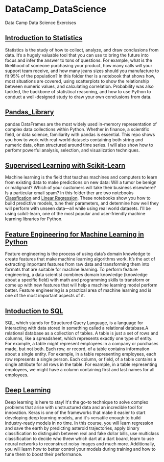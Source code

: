 # DataCamp_DataScience
Data Camp Data Science Exercises 

## [Introduction to Statistics](https://github.com/toyinolape/DataCamp_DataScience/tree/master/Statistics)
Statistics is the study of how to collect, analyze, and draw conclusions from data. It’s a hugely valuable tool that you can use to bring the future into focus and infer the answer to tons of questions. For example, what is the likelihood of someone purchasing your product, how many calls will your support team receive, and how many jeans sizes should you manufacture to fit 95% of the population? In this folder ther is a notebook that shows how, most situations are covered, using scatterplots to show the relationship between numeric values, and calculating correlation. Probability was also tackled, the backbone of statistical reasoning, and how to use Python to conduct a well-designed study to draw your own conclusions from data.

## [Pandas_Library](https://github.com/toyinolape/DataCamp_DataScience/tree/master/Pandas_Library)
pandas DataFrames are the most widely used in-memory representation of complex data collections within Python. Whether in finance, a scientific field, or data science, familiarity with pandas is essential. This repo shows you how to work with real-world datasets containing both string and numeric data, often structured around time series. I will also show how to perfomr powerful analysis, selection, and visualization techniques.


## [Supervised Learning with Scikit-Learn](https://github.com/toyinolape/DataCamp_DataScience/tree/master/Supervised_Learning)
Machine learning is the field that teaches machines and computers to learn from existing data to make predictions on new data: Will a tumor be benign or malignant? Which of your customers will take their business elsewhere? Is a particular email spam? In this folder ther are two notebooks [Classfication](https://github.com/toyinolape/DataCamp_DataScience/blob/master/Supervised_Learning/Classification.ipynb) and [Linear Regression](https://github.com/toyinolape/DataCamp_DataScience/blob/master/Supervised_Learning/Linear_Regression.ipynb).  These notebooks show you how to build predictive models, tune their parameters, and determine how well they will perform with unseen data—all while using real world datasets. I'll be using scikit-learn, one of the most popular and user-friendly machine learning libraries for Python.

## [Feature Engineering for Machine Learning in Python](https://github.com/toyinolape/DataCamp_DataScience/tree/master/Feature_Engineering)
Feature engineering is the process of using data’s domain knowledge to create features that make machine learning algorithms work. It’s the act of extracting important features from raw data and transforming them into formats that are suitable for machine learning. To perform feature engineering, a data scientist combines domain knowledge (knowledge about a specific field) with math and programming skills to transform or come up with new features that will help a machine learning model perform better. Feature engineering is a practical area of machine learning and is one of the most important aspects of it.

## [Intoduction to SQL](https://github.com/toyinolape/DataCamp_DataScience/tree/master/Intro_SQL)
SQL, which stands for Structured Query Language, is a language for interacting with data stored in something called a relational database.A relational database as a collection of tables. A table is just a set of rows and columns, like a spreadsheet, which represents exactly one type of entity. For example, a table might represent employees in a company or purchases made, but not both.
Each row, or record, of a table contains information about a single entity. For example, in a table representing employees, each row represents a single person. Each column, or field, of a table contains a single attribute for all rows in the table. For example, in a table representing employees, we might have a column containing first and last names for all employees.

## [Deep Learning]()
Deep learning is here to stay! It's the go-to technique to solve complex problems that arise with unstructured data and an incredible tool for innovation. Keras is one of the frameworks that make it easier to start developing deep learning models, and it's versatile enough to build industry-ready models in no time. In this course, you will learn regression and save the earth by predicting asteroid trajectories, apply binary classification to distinguish between real and fake dollar bills, use multiclass classification to decide who threw which dart at a dart board, learn to use neural networks to reconstruct noisy images and much more. Additionally, you will learn how to better control your models during training and how to tune them to boost their performance.